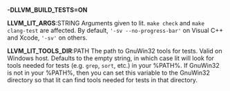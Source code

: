 **-DLLVM_BUILD_TESTS=ON**

**LLVM_LIT_ARGS**:STRING  Arguments given to lit.  ``make check`` and ``make clang-test`` are affected.  By default, ``'-sv --no-progress-bar'`` on Visual C++ and Xcode, ``'-sv'`` on  others.

**LLVM_LIT_TOOLS_DIR**:PATH  The path to GnuWin32 tools for tests. Valid on Windows host.  Defaults to  the empty string, in which case lit will look for tools needed for tests  (e.g. ``grep``, ``sort``, etc.) in your %PATH%. If GnuWin32 is not in your  %PATH%, then you can set this variable to the GnuWin32 directory so that  lit can find tools needed for tests in that directory.

